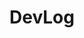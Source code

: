 ---
# Featured tags need to have either the `list` or `grid` layout (PRO only).
layout: list

# The title of the tag's page.
title: DevLog

# The name of the tag, used in a post's front matter (e.g. tags: [<slug>]).
slug: devLog

# (Optional) Write a short (~150 characters) description of this featured tag.
description: >


# (Optional) You can disable grouping posts by date.
no_groups: false

# Exclude this example category from the sitemap.
# DON'T USE THIS SETTING IN YOUR CATEGORIES!
sitemap: false
---